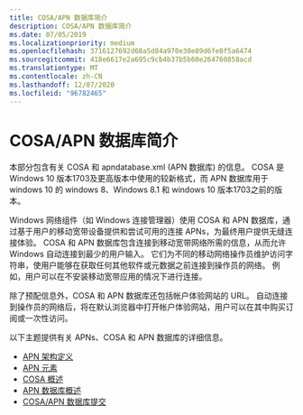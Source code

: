 ```yaml
---
title: COSA/APN 数据库简介
description: COSA/APN 数据库简介
ms.date: 07/05/2019
ms.localizationpriority: medium
ms.openlocfilehash: 3716127692d68a5d84a970e30e89d6fe0f5a6474
ms.sourcegitcommit: 418e6617e2a695c9cb4b37b5b60e264760858acd
ms.translationtype: MT
ms.contentlocale: zh-CN
ms.lasthandoff: 12/07/2020
ms.locfileid: "96782465"
---
```

# <a name="introduction-to-cosaapn-database"></a>COSA/APN 数据库简介

本部分包含有关 COSA 和 apndatabase.xml (APN 数据库) 的信息。 COSA 是 Windows 10 版本1703及更高版本中使用的较新格式，而 APN 数据库用于 windows 10 的 windows 8、Windows 8.1 和 windows 10 版本1703之前的版本。

Windows 网络组件（如 Windows 连接管理器）使用 COSA 和 APN 数据库，通过基于用户的移动宽带设备提供和尝试可用的连接 APNs，为最终用户提供无缝连接体验。 COSA 和 APN 数据库包含连接到移动宽带网络所需的信息，从而允许 Windows 自动连接到最少的用户输入。 它们为不同的移动网络操作员维护访问字符串，使用户能够在获取任何其他软件或元数据之前连接到操作员的网络。 例如，用户可以在不安装移动宽带应用的情况下进行连接。

除了预配信息外，COSA 和 APN 数据库还包括帐户体验网站的 URL。 自动连接到操作员的网络后，将在默认浏览器中打开帐户体验网站，用户可以在其中购买订阅或一次性访问。

以下主题提供有关 APNs、COSA 和 APN 数据库的详细信息。

- [APN 架构定义](apn-schema-definition.md)
- [APN 元素](apn-elements.md)
- [COSA 概述](cosa-overview.md)
- [APN 数据库概述](apn-database-overview.md)
- [COSA/APN 数据库提交](planning-your-desktop-cosa-apn-database-submission.md)

